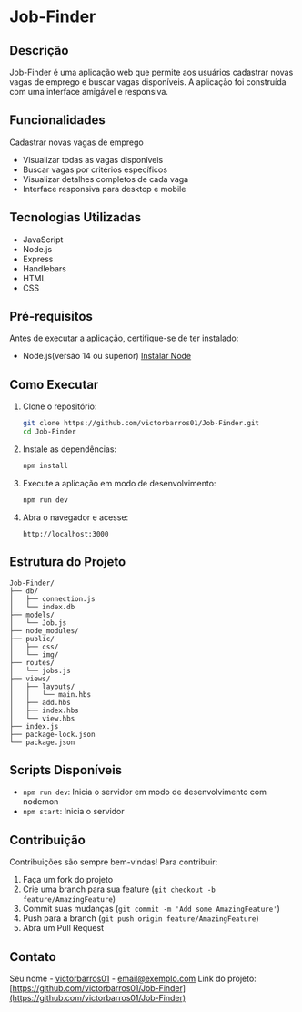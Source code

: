 
# Job-Finder
## Descrição
Job-Finder é uma aplicação web que permite aos usuários cadastrar novas vagas de emprego e buscar vagas disponíveis. A aplicação foi construída com uma interface amigável e responsiva.
## Funcionalidades
Cadastrar novas vagas de emprego

- Visualizar todas as vagas disponíveis
- Buscar vagas por critérios específicos
- Visualizar detalhes completos de cada vaga
- Interface responsiva para desktop e mobile

## Tecnologias Utilizadas
- JavaScript
- Node.js
- Express
- Handlebars
- HTML
- CSS
## Pré-requisitos
Antes de executar a aplicação, certifique-se de ter instalado:
- Node.js(versão 14 ou superior)
  [Instalar Node](https://nodejs.org/pt/download)
## Como Executar
1. Clone o repositório:
   ```bash
   git clone https://github.com/victorbarros01/Job-Finder.git
   cd Job-Finder
   ```
2. Instale as dependências:
   ```bash
   npm install
   ```
3. Execute a aplicação em modo de desenvolvimento:
   ```bash
   npm run dev
   ```
4. Abra o navegador e acesse:
   ```
   http://localhost:3000
   ```
## Estrutura do Projeto
```
Job-Finder/
├── db/
│   ├── connection.js
│   └── index.db
├── models/
│   └── Job.js
├── node_modules/
├── public/
│   ├── css/
│   └── img/
├── routes/
│   └── jobs.js
├── views/
│   ├── layouts/
│   │   └── main.hbs
│   ├── add.hbs
│   ├── index.hbs
│   └── view.hbs
├── index.js
├── package-lock.json
└── package.json

```
## Scripts Disponíveis
- `npm run dev`: Inicia o servidor em modo de desenvolvimento com nodemon
- `npm start`: Inicia o servidor
## Contribuição
Contribuições são sempre bem-vindas! Para contribuir:
1. Faça um fork do projeto
2. Crie uma branch para sua feature (`git checkout -b feature/AmazingFeature`)
3. Commit suas mudanças (`git commit -m 'Add some AmazingFeature'`)
4. Push para a branch (`git push origin feature/AmazingFeature`)
5. Abra um Pull Request
## Contato
Seu nome - [victorbarros01](https://github.com/victorbarros01) - email@exemplo.com
Link do projeto: [https://github.com/victorbarros01/Job-Finder](https://github.com/victorbarros01/Job-Finder)

